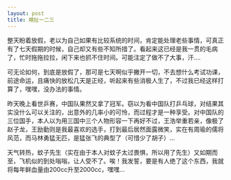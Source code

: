 ```yaml
---
layout: post 
title: 瞎扯一二三
---
```


整天盼着放假，老以为自己如果有比较系统的时间，肯定能处理老些事情，可真正有了七天假期的时候，自己却又有些不知所措了。看起来这已经是我一贯的毛病了，忙时拖拖拉拉，闲下来也抓不住时间。可能注定了做不了大事，汗….

可无论如何，到底是放假了，那可是七天啊似乎撇开一切，不去想什么考试功课，前途命运，且痛快的放松几天是正经，听起来有些消极人生了，不过我已经这样打算了，嘿嘿，没办法的事情。

昨天晚上看世乒赛，中国队果然又拿了冠军。窃以为看中国队打乒乓球，对结果其实没什么可以关注的，出意外的几率小的可怜，而过程才是一种享受。对中国队的三位国手，本人以为用三国中三个人物形容一下再好不过，王浩举重若亲，像极了赵子龙，王励勤则是我最喜欢的选手，打到最后居然面露微笑，实在有周瑜的儒将风范，而马林勇猛无匹，是猛张飞的典型了（可惜少了胡子）…

天气转热，蚊子先生（实在由于本人对蚊子太过畏惧，所以用了先生）又如期而至，飞机似的到处嗡嗡，让人受不了。唉！我发誓，要是有人绝了这个东西，我就将每年鲜血量由200cc升至2000cc，嘿嘿…